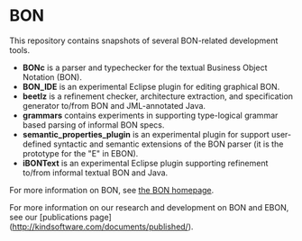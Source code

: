 BON
===

This repository contains snapshots of several BON-related development tools.

 * **BONc** is a parser and typechecker for the textual Business Object Notation (BON).
 * **BON_IDE** is an experimental Eclipse plugin for editing graphical BON.
 * **beetlz** is a refinement checker, architecture extraction, and specification generator to/from BON and JML-annotated Java.
 * **grammars** contains experiments in supporting type-logical grammar based parsing of informal BON specs.
 * **semantic_properties_plugin** is an experimental plugin for support user-defined syntactic and semantic extensions of the BON parser (it is the prototype for the "E" in EBON).
 * **iBONText** is an experimental Eclipse plugin supporting refinement to/from informal textual BON and Java.

For more information on BON, see [the BON homepage](http://www.bon-method.com/).

For more information on our research and development on BON and EBON, see our [publications page] (http://kindsoftware.com/documents/published/).
